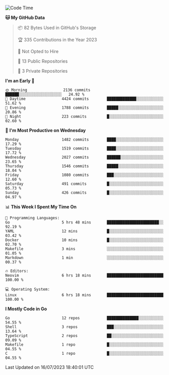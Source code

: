 <!--START_SECTION:waka-->
![Code Time](http://img.shields.io/badge/Code%20Time-70%20hrs%2034%20mins-blue)

**🐱 My GitHub Data** 

> 📦 82 Bytes Used in GitHub's Storage 
 > 
> 🏆 335 Contributions in the Year 2023
 > 
> 🚫 Not Opted to Hire
 > 
> 📜 13 Public Repositories 
 > 
> 🔑 3 Private Repositories 
 > 
**I'm an Early 🐤** 

```text
🌞 Morning                2136 commits        ██████░░░░░░░░░░░░░░░░░░░   24.92 % 
🌆 Daytime                4424 commits        █████████████░░░░░░░░░░░░   51.62 % 
🌃 Evening                1788 commits        █████░░░░░░░░░░░░░░░░░░░░   20.86 % 
🌙 Night                  223 commits         █░░░░░░░░░░░░░░░░░░░░░░░░   02.60 % 
```
📅 **I'm Most Productive on Wednesday** 

```text
Monday                   1482 commits        ████░░░░░░░░░░░░░░░░░░░░░   17.29 % 
Tuesday                  1519 commits        ████░░░░░░░░░░░░░░░░░░░░░   17.72 % 
Wednesday                2027 commits        ██████░░░░░░░░░░░░░░░░░░░   23.65 % 
Thursday                 1546 commits        █████░░░░░░░░░░░░░░░░░░░░   18.04 % 
Friday                   1080 commits        ███░░░░░░░░░░░░░░░░░░░░░░   12.60 % 
Saturday                 491 commits         █░░░░░░░░░░░░░░░░░░░░░░░░   05.73 % 
Sunday                   426 commits         █░░░░░░░░░░░░░░░░░░░░░░░░   04.97 % 
```


📊 **This Week I Spent My Time On** 

```text
💬 Programming Languages: 
Go                       5 hrs 48 mins       ███████████████████████░░   92.19 % 
YAML                     12 mins             █░░░░░░░░░░░░░░░░░░░░░░░░   03.42 % 
Docker                   10 mins             █░░░░░░░░░░░░░░░░░░░░░░░░   02.70 % 
Makefile                 3 mins              ░░░░░░░░░░░░░░░░░░░░░░░░░   01.05 % 
Markdown                 1 min               ░░░░░░░░░░░░░░░░░░░░░░░░░   00.37 % 

🔥 Editors: 
Neovim                   6 hrs 18 mins       █████████████████████████   100.00 % 

💻 Operating System: 
Linux                    6 hrs 18 mins       █████████████████████████   100.00 % 
```

**I Mostly Code in Go** 

```text
Go                       12 repos            ██████████████░░░░░░░░░░░   54.55 % 
Shell                    3 repos             ███░░░░░░░░░░░░░░░░░░░░░░   13.64 % 
TypeScript               2 repos             ██░░░░░░░░░░░░░░░░░░░░░░░   09.09 % 
Makefile                 1 repo              █░░░░░░░░░░░░░░░░░░░░░░░░   04.55 % 
C                        1 repo              █░░░░░░░░░░░░░░░░░░░░░░░░   04.55 % 
```




 Last Updated on 16/07/2023 18:40:01 UTC
<!--END_SECTION:waka-->
